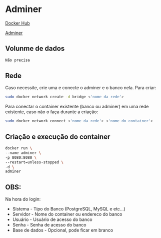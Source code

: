 # Adminer
[Docker Hub](https://hub.docker.com/_/adminer/)

[Adminer](https://www.adminer.org/)

## Volunme de dados
```sh
Não precisa
```

## Rede
Caso necessite, crie uma e conecte o adminer e o banco nela.
Para criar:
```sh
sudo docker network create -d bridge <'nome da rede'>
```
Para conectar o container existente (banco ou adminer) em uma rede existente, caso não o faça durante a criação:
```sh
sudo docker network connect <'nome da rede'> <'nome do container'>
```

## Criação e execução do container
```sh
docker run \
--name adminer \
-p 8080:8080 \
--restart=unless-stopped \
-d \
adminer
```

## OBS:
Na hora do login:
* Sistema - Tipo do Banco (PostgreSQL, MySQL e etc...)
* Servidor - Nome do container ou endereco do banco
* Usuário - Usuário de acesso do banco
* Senha - Senha de acesso do banco
* Base de dados - Opcional, pode ficar em branco